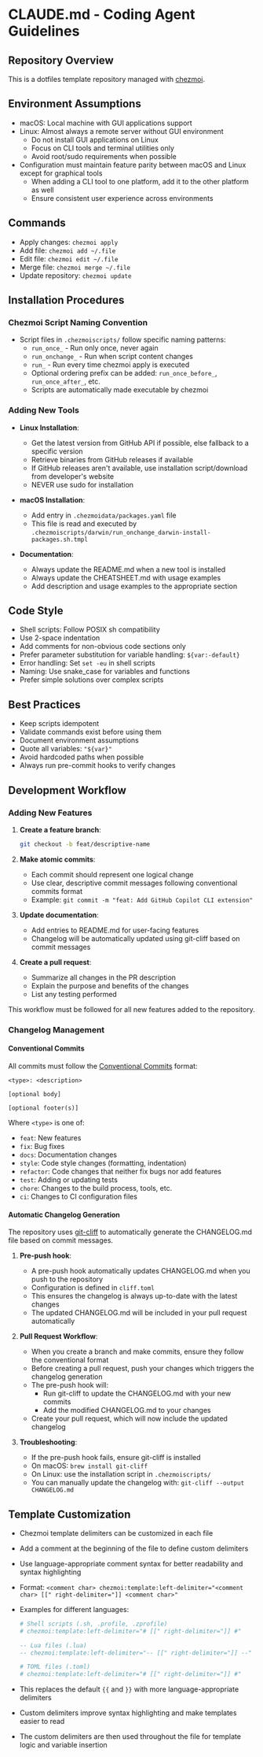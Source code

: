 # CLAUDE.md - Coding Agent Guidelines

## Repository Overview

This is a dotfiles template repository managed with [chezmoi](https://chezmoi.io/).

## Environment Assumptions

- macOS: Local machine with GUI applications support
- Linux: Almost always a remote server without GUI environment
  - Do not install GUI applications on Linux
  - Focus on CLI tools and terminal utilities only
  - Avoid root/sudo requirements when possible
- Configuration must maintain feature parity between macOS and Linux except for graphical tools
  - When adding a CLI tool to one platform, add it to the other platform as well
  - Ensure consistent user experience across environments

## Commands

- Apply changes: `chezmoi apply`
- Add file: `chezmoi add ~/.file`
- Edit file: `chezmoi edit ~/.file`
- Merge file: `chezmoi merge ~/.file`
- Update repository: `chezmoi update`

## Installation Procedures

### Chezmoi Script Naming Convention

- Script files in `.chezmoiscripts/` follow specific naming patterns:
  - `run_once_` - Run only once, never again
  - `run_onchange_` - Run when script content changes
  - `run_` - Run every time chezmoi apply is executed
  - Optional ordering prefix can be added: `run_once_before_`, `run_once_after_`, etc.
  - Scripts are automatically made executable by chezmoi

### Adding New Tools

- **Linux Installation**:
  - Get the latest version from GitHub API if possible, else fallback to a specific version
  - Retrieve binaries from GitHub releases if available
  - If GitHub releases aren't available, use installation script/download from developer's website
  - NEVER use sudo for installation

- **macOS Installation**:
  - Add entry in `.chezmoidata/packages.yaml` file
  - This file is read and executed by `.chezmoiscripts/darwin/run_onchange_darwin-install-packages.sh.tmpl`

- **Documentation**:
  - Always update the README.md when a new tool is installed
  - Always update the CHEATSHEET.md with usage examples
  - Add description and usage examples to the appropriate section

## Code Style

- Shell scripts: Follow POSIX sh compatibility
- Use 2-space indentation
- Add comments for non-obvious code sections only
- Prefer parameter substitution for variable handling: `${var:-default}`
- Error handling: Set `set -eu` in shell scripts
- Naming: Use snake_case for variables and functions
- Prefer simple solutions over complex scripts

## Best Practices

- Keep scripts idempotent
- Validate commands exist before using them
- Document environment assumptions
- Quote all variables: `"${var}"`
- Avoid hardcoded paths when possible
- Always run pre-commit hooks to verify changes

## Development Workflow

### Adding New Features

1. **Create a feature branch**:
   ```bash
   git checkout -b feat/descriptive-name
   ```

2. **Make atomic commits**:
   - Each commit should represent one logical change
   - Use clear, descriptive commit messages following conventional commits format
   - Example: `git commit -m "feat: Add GitHub Copilot CLI extension"`

3. **Update documentation**:
   - Add entries to README.md for user-facing features
   - Changelog will be automatically updated using git-cliff based on commit messages

4. **Create a pull request**:
   - Summarize all changes in the PR description
   - Explain the purpose and benefits of the changes
   - List any testing performed

This workflow must be followed for all new features added to the repository.

### Changelog Management

#### Conventional Commits

All commits must follow the [Conventional Commits](https://www.conventionalcommits.org/) format:

```
<type>: <description>

[optional body]

[optional footer(s)]
```

Where `<type>` is one of:
- `feat`: New features
- `fix`: Bug fixes
- `docs`: Documentation changes
- `style`: Code style changes (formatting, indentation)
- `refactor`: Code changes that neither fix bugs nor add features
- `test`: Adding or updating tests
- `chore`: Changes to the build process, tools, etc.
- `ci`: Changes to CI configuration files

#### Automatic Changelog Generation

The repository uses [git-cliff](https://github.com/orhun/git-cliff) to automatically generate the CHANGELOG.md file based on commit messages.

1. **Pre-push hook**:
   - A pre-push hook automatically updates CHANGELOG.md when you push to the repository
   - Configuration is defined in `cliff.toml`
   - This ensures the changelog is always up-to-date with the latest changes
   - The updated CHANGELOG.md will be included in your pull request automatically

2. **Pull Request Workflow**:
   - When you create a branch and make commits, ensure they follow the conventional format
   - Before creating a pull request, push your changes which triggers the changelog generation
   - The pre-push hook will:
     - Run git-cliff to update the CHANGELOG.md with your new commits
     - Add the modified CHANGELOG.md to your changes
   - Create your pull request, which will now include the updated changelog

3. **Troubleshooting**:
   - If the pre-push hook fails, ensure git-cliff is installed
   - On macOS: `brew install git-cliff`
   - On Linux: use the installation script in `.chezmoiscripts/`
   - You can manually update the changelog with: `git-cliff --output CHANGELOG.md`

## Template Customization

- Chezmoi template delimiters can be customized in each file
- Add a comment at the beginning of the file to define custom delimiters
- Use language-appropriate comment syntax for better readability and syntax highlighting
- Format: `<comment char> chezmoi:template:left-delimiter="<comment char> [[" right-delimiter="]] <comment char>"`
- Examples for different languages:

  ```sh
  # Shell scripts (.sh, .profile, .zprofile)
  # chezmoi:template:left-delimiter="# [[" right-delimiter="]] #"
  ```

  ```lua
  -- Lua files (.lua)
  -- chezmoi:template:left-delimiter="-- [[" right-delimiter="]] --"
  ```

  ```toml
  # TOML files (.toml)
  # chezmoi:template:left-delimiter="# [[" right-delimiter="]] #"
  ```

- This replaces the default `{{` and `}}` with more language-appropriate delimiters
- Custom delimiters improve syntax highlighting and make templates easier to read
- The custom delimiters are then used throughout the file for template logic and variable insertion

